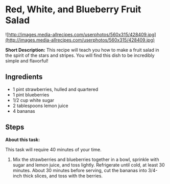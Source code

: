 # Red, White, and Blueberry Fruit Salad

![http://images.media-allrecipes.com/userphotos/560x315/428409.jpg](http://images.media-allrecipes.com/userphotos/560x315/428409.jpg)

**Short Description:** This recipe will teach you how to make a fruit salad in the spirit of the stars and stripes. You will find this dish to be incredibly simple and flavorful!

## Ingredients
* 1 pint strawberries, hulled and quartered
* 1 pint blueberries
* 1/2 cup white sugar
* 2 tablespoons lemon juice 
* 4 bananas

## Steps
**About this task:** 

This task will require 40 minutes of your time. 

1. Mix the strawberries and blueberries together in a bowl, sprinkle with sugar and lemon juice, and toss lightly. Refrigerate until cold, at least 30 minutes. About 30 minutes before serving, cut the bananas into 3/4-inch thick slices, and toss with the berries.
